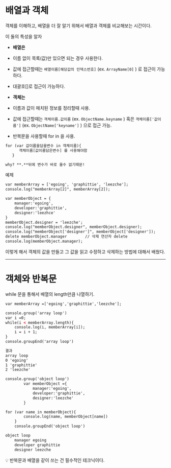 # 배열과 객체

객체를 이해하고, 배열을 더 잘 알기 위해서 배열과 객체를 비교해보는 시간이다. 

이 둘의 특성을 알자 

- **배열은**

 - 이름 없이 목록(값)만 있으면 되는 경우 사용한다.
 - 값에 접근할때는 `배열이름[해당값의 인덱스번호]` (ex. `ArrayName[0]` ) 로 접근이 가능하다. 
 - 대괄호[]로 접근이 가능하다. 

- **객체는**

 - 이름과 값이 매치된 정보를 정리할때 사용.
 - 값에 접근할때는 `객체이름.값이름` (ex. `ObjectName.keyname` ) 혹은 
                               `객체이름['값이름']` (ex. `ObjectName['keyname']` ) 으로 접근 가능.
 - 반복문을 사용할때 for in 을 사용.

```html
for (var 값이름을담을변수 in 객체이름){
      객체이름[값이름담은변수] 를 사용해야함
   }

why? **.**뒤에 변수가 바로 올수 없기때문!
```

예제 

```html
var memberArray = ['egoing', 'graphittie', 'leezche'];
console.log("memberArray[2]", memberArray[2]);

var memberObject = {
    manager:'egoing',
    developer:'graphittie', 
    designer:'leezhce'
}
memberObject.designer = 'leezche';
console.log("memberObject.designer", memberObject.designer);
console.log("memberObject['designer']", memberObject['designer']);
delete memberObject.manager        // 삭제 연산자 delete
console.log(memberObject.manager);

```

이렇게 해서 객체의 값을 만들고 그 값을 읽고 수정하고 삭제하는 방법에 대해서 배웠다. 

---

# ****객체와 반복문****

while 문을 통해서 배열의 length만큼 나열하기. 

```html
var memberArray =['egoing','graphittie','leezche'];

console.group('array loop')
var i =0; 
while(i < memberArray.length){
    console.log(i, memberArray[i]);
    i = i + 1;
}
console.groupEnd('array loop')

결과 
array loop
0 'egoing'
1 'graphittie'
2 'leezche'
```

```html
console.group('object loop')
		var memberObject ={
		    manager:'egoing',
		    developer:'graphittie', 
		    designer:'leezche'
		}

for (var name in memberObject){
		console.log(name, memberObject[name])
	}
	console.groupEnd('object loop')

object loop
	manager egoing
	developer graphittie
	designer leezche
```

<aside>
💡 반복문과 배열을 같이 쓰는 건 필수적인 테크닉이다.

</aside>